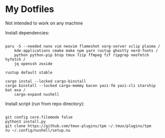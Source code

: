 # My Dotfiles

Not intended to work on any machine

Install dependencies:
```

paru -S --needed nano vim neovim flameshot xorg-server xclip plasma /
    kde-applications cmake make npm yarn rustup ghostty nerd-fonts /
    python python-pip btop tmux 7zip ffmpeg fzf ripgrep neofetch hyfetch /
    jq openssh zoxide

rustup default stable

cargo instal --locked cargo-binstall
cargo binstall --locked cargo-mommy bacon yazi-fm yazi-cli starship bat exa /
    cargo-expand nushell

```

Install script (run from repo directory):
```

git config core.filemode false
python3 install.py
git clone https://github.com/tmux-plugins/tpm ~/.tmux/plugins/tpm
nu ~/.config/nushell/setup.nu

```

